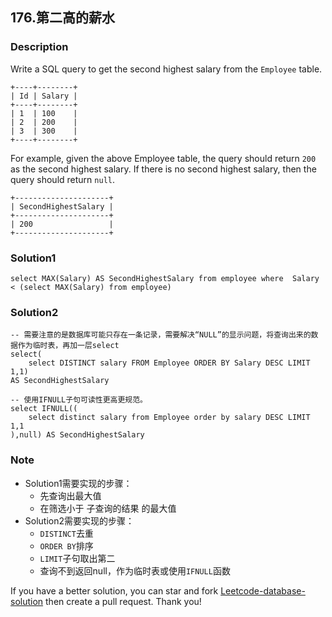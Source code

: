 ## 176.第二高的薪水

### Description

Write a SQL query to get the second highest salary from the `Employee` table.

```
+----+--------+
| Id | Salary |
+----+--------+
| 1  | 100    |
| 2  | 200    |
| 3  | 300    |
+----+--------+
```

For example, given the above Employee table, the query should return `200` as the second highest salary. If there is no second highest salary, then the query should return `null`.

```
+---------------------+
| SecondHighestSalary |
+---------------------+
| 200                 |
+---------------------+
```

### Solution1

```mysql
select MAX(Salary) AS SecondHighestSalary from employee where  Salary < (select MAX(Salary) from employee)
```

### Solution2

```mysql
-- 需要注意的是数据库可能只存在一条记录，需要解决“NULL”的显示问题，将查询出来的数据作为临时表，再加一层select
select(
    select DISTINCT salary FROM Employee ORDER BY Salary DESC LIMIT 1,1) 
AS SecondHighestSalary

-- 使用IFNULL子句可读性更高更规范。
select IFNULL((
    select distinct salary from Employee order by salary DESC LIMIT 1,1
),null) AS SecondHighestSalary 
```



### Note

- Solution1需要实现的步骤：
  - 先查询出最大值
  - 在筛选小于 子查询的结果 的最大值
- Solution2需要实现的步骤：
  - `DISTINCT`去重 
  - `ORDER BY`排序
  - `LIMIT`子句取出第二 
  - 查询不到返回null，作为临时表或使用`IFNULL`函数

If you have a better solution, you can star and fork [Leetcode-database-solution](https://github.com/orrrz/Leetcode-database-solution) then create a pull request. Thank you!
